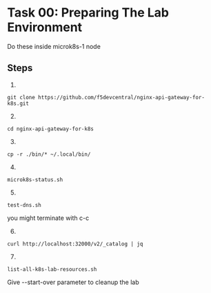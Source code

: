 # Task 00: Preparing The Lab Environment
Do these inside microk8s-1 node

## Steps

1.
```
git clone https://github.com/f5devcentral/nginx-api-gateway-for-k8s.git
```
2.
```
cd nginx-api-gateway-for-k8s
```
3.
```
cp -r ./bin/* ~/.local/bin/
```
4.
```
microk8s-status.sh
```
5.
```
test-dns.sh
```
you might terminate with c-c

6.
```
curl http://localhost:32000/v2/_catalog | jq
```
7.
```
list-all-k8s-lab-resources.sh
```
Give --start-over parameter to cleanup the lab
